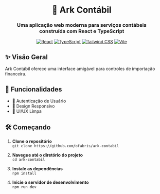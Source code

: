 <div align="center">

# 🏢 Ark Contábil

### Uma aplicação web moderna para serviços contábeis construída com React e TypeScript

[![React](https://img.shields.io/badge/React-20232A?style=for-the-badge&logo=react&logoColor=61DAFB)](https://reactjs.org/)
[![TypeScript](https://img.shields.io/badge/TypeScript-007ACC?style=for-the-badge&logo=typescript&logoColor=white)](https://www.typescriptlang.org/)
[![Tailwind CSS](https://img.shields.io/badge/Tailwind_CSS-38B2AC?style=for-the-badge&logo=tailwind-css&logoColor=white)](https://tailwindcss.com/)
[![Vite](https://img.shields.io/badge/Vite-646CFF?style=for-the-badge&logo=vite&logoColor=white)](https://vitejs.dev/)

</div>

## ✨ Visão Geral

Ark Contábil oferece uma interface amigável para controles de importação financeira.

## 🚀 Funcionalidades

- 🔐 Autenticação de Usuário
- 📱 Design Responsivo
- 🎨 UI/UX Limpa

## 🛠️ Começando

1. **Clone o repositório**  
   `git clone https://github.com/ofabris/ark-contabil`

2. **Navegue até o diretório do projeto**  
   `cd ark-contabil`

3. **Instale as dependências**  
   `npm install`

4. **Inicie o servidor de desenvolvimento**  
   `npm run dev`
